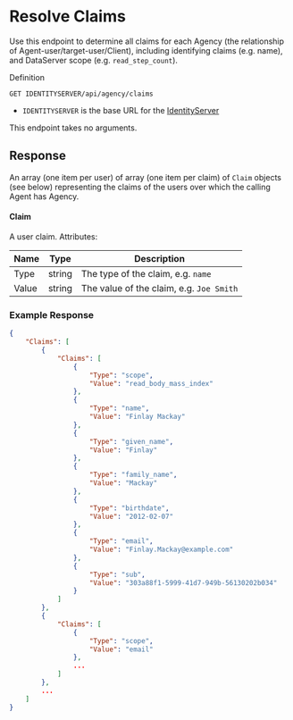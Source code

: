 # Resolve Claims

Use this endpoint to determine all claims for each Agency (the relationship of Agent-user/target-user/Client), including identifying claims (e.g. name), and DataServer scope (e.g. `read_step_count`).

Definition

```
GET IDENTITYSERVER/api/agency/claims
```

* `IDENTITYSERVER` is the base URL for the [IdentityServer](../../../environment.md)

This endpoint takes no arguments.

## Response

An array (one item per user) of array (one item per claim) of `Claim` objects (see below) representing the claims of the users over which the calling Agent has Agency.

#### Claim

A user claim. Attributes:

| Name | Type | Description |
|-|-|-|
| Type | string | The type of the claim, e.g. `name` |
| Value | string | The value of the claim, e.g. `Joe Smith` |

### Example Response

```json
{
    "Claims": [
        {
            "Claims": [
                {
                    "Type": "scope",
                    "Value": "read_body_mass_index"
                },
                {
                    "Type": "name",
                    "Value": "Finlay Mackay"
                },
                {
                    "Type": "given_name",
                    "Value": "Finlay"
                },
                {
                    "Type": "family_name",
                    "Value": "Mackay"
                },
                {
                    "Type": "birthdate",
                    "Value": "2012-02-07"
                },
                {
                    "Type": "email",
                    "Value": "Finlay.Mackay@example.com"
                },
                {
                    "Type": "sub",
                    "Value": "303a88f1-5999-41d7-949b-56130202b034"
                }
            ]
        },
        {
            "Claims": [
                {
                    "Type": "scope",
                    "Value": "email"
                },
                ...
            ]
        },
        ...
    ]
}

```

